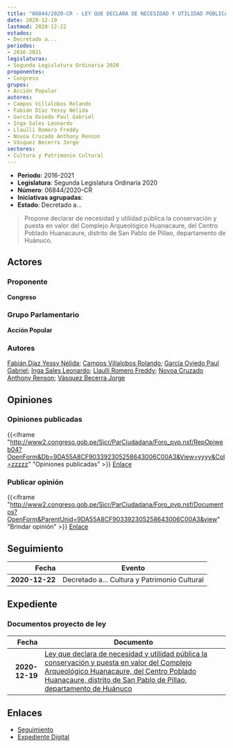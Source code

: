 ```yaml
---
title: "06844/2020-CR - LEY QUE DECLARA DE NECESIDAD Y UTILIDAD PÚBLICA LA CONSERVACIÓN Y PUESTA EN VALOR DEL COMPLEJO ARQUEOLÓGICO HUANACAURE, DEL CENTRO POBLADO DE HUANACAURE, DISTRITO DE SAN PLABLO DE PILLAO, DEPARTAMENTO DE HUÁNUCO"
date: 2020-12-19
lastmod: 2020-12-22
estados:
- Decretado a...
periodos:
- 2016-2021
legislaturas:
- Segunda Legislatura Ordinaria 2020
proponentes:
- Congreso
grupos:
- Acción Popular
autores:
- Campos Villalobos Rolando
- Fabián Díaz Yessy Nélida
- García Oviedo Paul Gabriel
- Inga Sales Leonardo
- Llaulli Romero Freddy
- Novoa Cruzado Anthony Renson
- Vásquez Becerra Jorge
sectores:
- Cultura y Patrimonio Cultural
---
```

- **Periodo**: 2016-2021
- **Legislatura**: Segunda Legislatura Ordinaria 2020
- **Número**: 06844/2020-CR
- **Iniciativas agrupadas**: 
- **Estado**: Decretado a...

> Propone declarar de necesidad y utilidad pública la conservación y puesta en valor del Complejo Arqueológico Huanacaure, del Centro Poblado Huanacaure, distrito de San Pablo de Pillao, departamento de Huánuco.


## Actores

### Proponente

**Congreso**

### Grupo Parlamentario

**Acción Popular**

### Autores

[Fabián Díaz Yessy Nélida](mailto:mailto:yfabian@congreso.gob.pe); [Campos Villalobos Rolando](mailto:mailto:r_campos@congreso.gob.pe); [García Oviedo Paul Gabriel](mailto:mailto:pgarcia@congreso.gob.pe); [Inga Sales Leonardo](mailto:mailto:lingas@congreso.gob.pe); [Llaulli Romero Freddy](mailto:mailto:fllaulli@congreso.gob.pe); [Novoa Cruzado Anthony Renson](mailto:mailto:anovoa@congreso.gob.pe); [Vásquez Becerra Jorge](mailto:mailto:jvasquezb@congreso.gob.pe)

## Opiniones

### Opiniones publicadas

{{<iframe "http://www2.congreso.gob.pe/Sicr/ParCiudadana/Foro_pvp.nsf/RepOpiweb04?OpenForm&Db=9DA55A8CF903392305258643006C00A3&View=yyyy&Col=zzzzz" "Opiniones publicadas" >}}
[Enlace](http://www2.congreso.gob.pe/Sicr/ParCiudadana/Foro_pvp.nsf/RepOpiweb04?OpenForm&Db=9DA55A8CF903392305258643006C00A3&View=yyyy&Col=zzzzz)

### Publicar opinión

{{<iframe "http://www2.congreso.gob.pe/Sicr/ParCiudadana/Foro_pvp.nsf/Documentos?OpenForm&ParentUnid=9DA55A8CF903392305258643006C00A3&view" "Brindar opinión" >}}
[Enlace](http://www2.congreso.gob.pe/Sicr/ParCiudadana/Foro_pvp.nsf/Documentos?OpenForm&ParentUnid=9DA55A8CF903392305258643006C00A3&view)


## Seguimiento

| Fecha | Evento |
|------:|--------|
| **2020-12-22** | Decretado a... Cultura y Patrimonio Cultural |

## Expediente

### Documentos proyecto de ley

| Fecha | Documento |
|------:|-----------|
| **2020-12-19** | [Ley que declara de necesidad y utilidad pública la conservación y puesta en valor del Complejo Arqueológico Huanacaure, del Centro Poblado Huanacaure, distrito de San Pablo de Pillao, departamento de Huánuco](http://www.leyes.congreso.gob.pe/Documentos/2016_2021/Proyectos_de_Ley_y_de_Resoluciones_Legislativas/PL06844-20201219.pdf) |

## Enlaces

- [Seguimiento](http://www2.congreso.gob.pe/Sicr/TraDocEstProc/CLProLey2016.nsf/f7fff46988ca05b1052578e100829cc7/2cab167cd5fdd46e052586430078a7ca?OpenDocument)
- [Expediente Digital](http://www2.congreso.gob.pe/Sicr/TraDocEstProc/Expvirt_2011.nsf/visbusqptramdoc1621/06844?opendocument)

